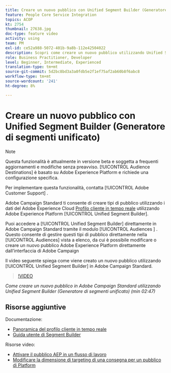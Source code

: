```yaml
---
title: Creare un nuovo pubblico con Unified Segment Builder (Generatore di segmenti unificato)
feature: People Core Service Integration
topics: ACOP
kt: 2754
thumbnail: 27638.jpg
doc-type: feature video
activity: using
team: PM
exl-id: ce52a988-5072-401b-9a8b-112e42504022
description: Scopri come creare un nuovo pubblico utilizzando Unified Segment Builder (Generatore di segmenti unificato).
role: Business Practitioner, Developer
level: Beginner, Intermediate, Experienced
translation-type: tm+mt
source-git-commit: 5d2bc8bd3a3a0fdb5e2f1ef75af2ab60b8f6abc8
workflow-type: tm+mt
source-wordcount: '241'
ht-degree: 8%

---
```


# Creare un nuovo pubblico con Unified Segment Builder (Generatore di segmenti unificato)

>[!NOTE]
>
>Questa funzionalità è attualmente in versione beta e soggetta a frequenti aggiornamenti e modifiche senza preavviso. [!UICONTROL Audience Destinations] è basato su Adobe Experience Platform e richiede una configurazione specifica.
>
>Per implementare questa funzionalità, contatta [!UICONTROL Adobe Customer Support] .

Adobe Campaign Standard ti consente di creare tipi di pubblico utilizzando i dati del Adobe Experience Cloud [Profilo cliente in tempo reale](https://docs.adobe.com/content/help/en/platform-learn/tutorials/profiles/understanding-the-real-time-customer-profile.html) utilizzando Adobe Experience Platform [!UICONTROL Unified Segment Builder].

Puoi accedere a [!UICONTROL Unified Segment Builder] direttamente in Adobe Campaign Standard tramite il modulo [!UICONTROL Audiences ] . Questo consente di gestire questi tipi di pubblico direttamente nella [!UICONTROL Audiences] vista a elenco, da cui è possibile modificare o creare un nuovo pubblico Adobe Experience Platform direttamente dall’interfaccia di Adobe Campaign

Il video seguente spiega come viene creato un nuovo pubblico utilizzando [!UICONTROL Unified Segment Builder] in Adobe Campaign Standard.

>[!VIDEO](https://video.tv.adobe.com/v/27638?quality=12)

*Come creare un nuovo pubblico in Adobe Campaign Standard utilizzando Unified Segment Builder (Generatore di segmenti unificato) (min 02:47)*

## Risorse aggiuntive

Documentazione:

* [Panoramica del profilo cliente in tempo reale](https://www.adobe.io/apis/experienceplatform/home/profile-identity-segmentation/profile-identity-segmentation-services.html#!api-specification/markdown/narrative/technical_overview/unified_profile_architectural_overview/unified_profile_architectural_overview.md)
* [Guida utente di Segment Builder](https://www.adobe.io/apis/experienceplatform/home/profile-identity-segmentation/profile-identity-segmentation-services.html#!api-specification/markdown/narrative/technical_overview/segmentation/segment-builder-guide.md)

Risorse video:

* [Attivare il pubblico AEP in un flusso di lavoro](/help/profiles-and-audiences/audience-destinations/activating-aep-audiences.md)
* [Modificare la dimensione di targeting di una consegna per un pubblico di Platform](/help/profiles-and-audiences/audience-destinations/changing-targeting-dimension.md)
